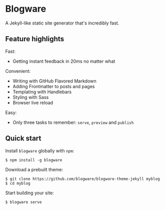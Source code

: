 # Blogware

A Jekyll-like static site generator that's incredibly fast.

## Feature highlights

Fast:

  * Getting instant feedback in 20ms no matter what

Convenient:

  * Writing with GitHub Flavored Markdown
  * Adding Frontmatter to posts and pages
  * Templating with Handlebars
  * Styling with Sass
  * Browser live reload

Easy:

  * Only three tasks to remember: `serve`, `preview` and `publish`


## Quick start

Install `blogware` globally with `npm`:

```
$ npm install -g blogware
```

Download a prebuilt theme:

```
$ git clone https://github.com/blogware/blogware-theme-jekyll myblog
$ cd myblog
```

Start building your site:

```
$ blogware serve
```
